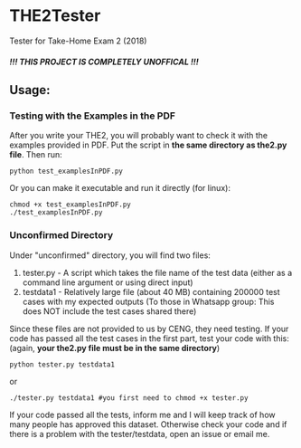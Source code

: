 # THE2Tester
Tester for Take-Home Exam 2 (2018)

##### !!! THIS PROJECT IS COMPLETELY UNOFFICAL !!!

## Usage:
### Testing with the Examples in the PDF
After you write your THE2, you will probably want to check it with the examples provided in PDF.
Put the script in **the same directory as the2.py file**. Then run:
```
python test_examplesInPDF.py 
```
Or you can make it executable and run it directly (for linux):
```
chmod +x test_examplesInPDF.py 
./test_examplesInPDF.py
```
### Unconfirmed Directory
Under "unconfirmed" directory, you will find two files:
1. tester.py - A script which takes the file name of the test data (either as a command line argument or using direct input)
2. testdata1 - Relatively large file (about 40 MB) containing 200000 test cases with my expected outputs (To those in Whatsapp group: This does NOT include the test cases shared there)

Since these files are not provided to us by CENG, they need testing. If your code has passed all the test cases in the first part, test your code with this: (again, **your the2.py file must be in the same directory**) 
```
python tester.py testdata1
```
or
```
./tester.py testdata1 #you first need to chmod +x tester.py 
```
If your code passed all the tests, inform me and I will keep track of how many people has approved this dataset.
Otherwise check your code and if there is a problem with the tester/testdata, open an issue or email me. 
